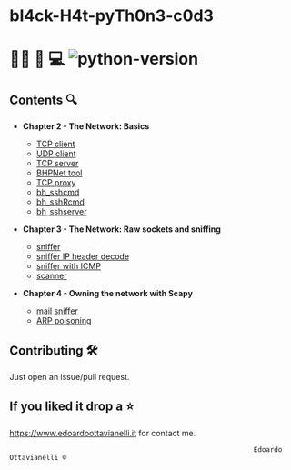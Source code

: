 # bl4ck-H4t-pyTh0n3-c0d3

# 🏴‍☠️ 🐍 💻  ![python-version](https://github.com/edoardottt/black-hat-python3-code/blob/master/images/python-version.svg)

Contents 🔍
---------

- **Chapter 2 - The Network: Basics**
  
  - [TCP client](https://github.com/edoardottt/black-hat-python3-code/blob/master/tcp_client.py)
  - [UDP client](https://github.com/edoardottt/black-hat-python3-code/blob/master/udp_client.py)
  - [TCP server](https://github.com/edoardottt/black-hat-python3-code/blob/master/tcp_server.py)
  - [BHPNet tool](https://github.com/edoardottt/black-hat-python3-code/blob/master/bhpnet.py)
  - [TCP proxy](https://github.com/edoardottt/black-hat-python3-code/blob/master/tcp_proxy.py)
  - [bh_sshcmd](https://github.com/edoardottt/black-hat-python3-code/blob/master/bh_sshcmd.py)
  - [bh_sshRcmd](https://github.com/edoardottt/black-hat-python3-code/blob/master/bh_sshRcmd.py)
  - [bh_sshserver](https://github.com/edoardottt/black-hat-python3-code/blob/master/bh_sshserver.py)

- **Chapter 3 - The Network: Raw sockets and sniffing**

  - [sniffer](https://github.com/edoardottt/black-hat-python3-code/blob/master/sniffer.py)
  - [sniffer IP header decode](https://github.com/edoardottt/black-hat-python3-code/blob/master/sniffer_ip_header_decode.py)
  - [sniffer with ICMP](https://github.com/edoardottt/black-hat-python3-code/blob/master/sniffer_with_icmp.py)
  - [scanner](https://github.com/edoardottt/black-hat-python3-code/blob/master/scanner.py)

- **Chapter 4 - Owning the network with Scapy**

  - [mail sniffer](https://github.com/edoardottt/black-hat-python3-code/blob/master/mail_sniffer.py)
  - [ARP poisoning](https://github.com/edoardottt/black-hat-python3-code/blob/master/arper.py)
    
Contributing 🛠
-------

Just open an issue/pull request.

If you liked it drop a :star:
-------

https://www.edoardoottavianelli.it for contact me.


  
                                                                Edoardo Ottavianelli ©
